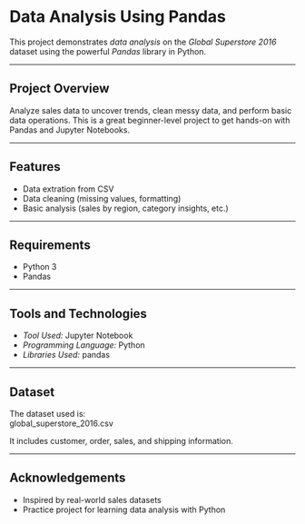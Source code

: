 # Data Analysis Using Pandas

This project demonstrates *data analysis* on the *Global Superstore 2016* dataset using the powerful *Pandas* library in Python.

---

##  Project Overview

Analyze sales data to uncover trends, clean messy data, and perform basic data operations. This is a great beginner-level project to get hands-on with Pandas and Jupyter Notebooks.

---

##  Features

-  Data extration from CSV  
-  Data cleaning (missing values, formatting)  
-  Basic analysis (sales by region, category insights, etc.)

---
   
##  Requirements

- Python 3  
- Pandas  

---

## Tools and Technologies
- *Tool Used:* Jupyter Notebook
- *Programming Language:* Python
- *Libraries Used:* pandas

---

##  Dataset

The dataset used is:  
global_superstore_2016.csv

It includes customer, order, sales, and shipping information.

---

##  Acknowledgements

- Inspired by real-world sales datasets  
- Practice project for learning data analysis with Python

